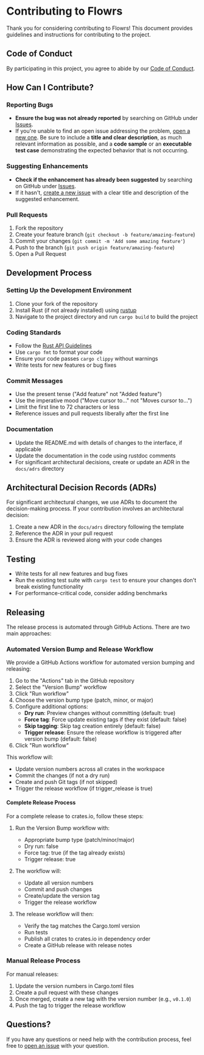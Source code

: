 # Contributing to Flowrs

Thank you for considering contributing to Flowrs! This document provides guidelines and instructions for contributing to the project.

## Code of Conduct

By participating in this project, you agree to abide by our [Code of Conduct](CODE_OF_CONDUCT.md).

## How Can I Contribute?

### Reporting Bugs

- **Ensure the bug was not already reported** by searching on GitHub under [Issues](https://github.com/aitoroses/flowrs/issues).
- If you're unable to find an open issue addressing the problem, [open a new one](https://github.com/aitoroses/flowrs/issues/new). Be sure to include a **title and clear description**, as much relevant information as possible, and a **code sample** or an **executable test case** demonstrating the expected behavior that is not occurring.

### Suggesting Enhancements

- **Check if the enhancement has already been suggested** by searching on GitHub under [Issues](https://github.com/aitoroses/flowrs/issues).
- If it hasn't, [create a new issue](https://github.com/aitoroses/flowrs/issues/new) with a clear title and description of the suggested enhancement.

### Pull Requests

1. Fork the repository
2. Create your feature branch (`git checkout -b feature/amazing-feature`)
3. Commit your changes (`git commit -m 'Add some amazing feature'`)
4. Push to the branch (`git push origin feature/amazing-feature`)
5. Open a Pull Request

## Development Process

### Setting Up the Development Environment

1. Clone your fork of the repository
2. Install Rust (if not already installed) using [rustup](https://rustup.rs/)
3. Navigate to the project directory and run `cargo build` to build the project

### Coding Standards

- Follow the [Rust API Guidelines](https://rust-lang.github.io/api-guidelines/)
- Use `cargo fmt` to format your code
- Ensure your code passes `cargo clippy` without warnings
- Write tests for new features or bug fixes

### Commit Messages

- Use the present tense ("Add feature" not "Added feature")
- Use the imperative mood ("Move cursor to..." not "Moves cursor to...")
- Limit the first line to 72 characters or less
- Reference issues and pull requests liberally after the first line

### Documentation

- Update the README.md with details of changes to the interface, if applicable
- Update the documentation in the code using rustdoc comments
- For significant architectural decisions, create or update an ADR in the `docs/adrs` directory

## Architectural Decision Records (ADRs)

For significant architectural changes, we use ADRs to document the decision-making process. If your contribution involves an architectural decision:

1. Create a new ADR in the `docs/adrs` directory following the template
2. Reference the ADR in your pull request
3. Ensure the ADR is reviewed along with your code changes

## Testing

- Write tests for all new features and bug fixes
- Run the existing test suite with `cargo test` to ensure your changes don't break existing functionality
- For performance-critical code, consider adding benchmarks

## Releasing

The release process is automated through GitHub Actions. There are two main approaches:

### Automated Version Bump and Release Workflow

We provide a GitHub Actions workflow for automated version bumping and releasing:

1. Go to the "Actions" tab in the GitHub repository
2. Select the "Version Bump" workflow
3. Click "Run workflow"
4. Choose the version bump type (patch, minor, or major)
5. Configure additional options:
   - **Dry run**: Preview changes without committing (default: true)
   - **Force tag**: Force update existing tags if they exist (default: false)
   - **Skip tagging**: Skip tag creation entirely (default: false)
   - **Trigger release**: Ensure the release workflow is triggered after version bump (default: false)
6. Click "Run workflow"

This workflow will:
- Update version numbers across all crates in the workspace
- Commit the changes (if not a dry run)
- Create and push Git tags (if not skipped)
- Trigger the release workflow (if trigger_release is true)

#### Complete Release Process

For a complete release to crates.io, follow these steps:

1. Run the Version Bump workflow with:
   - Appropriate bump type (patch/minor/major)
   - Dry run: false
   - Force tag: true (if the tag already exists)
   - Trigger release: true

2. The workflow will:
   - Update all version numbers
   - Commit and push changes
   - Create/update the version tag
   - Trigger the release workflow

3. The release workflow will then:
   - Verify the tag matches the Cargo.toml version
   - Run tests
   - Publish all crates to crates.io in dependency order
   - Create a GitHub release with release notes

### Manual Release Process

For manual releases:

1. Update the version numbers in Cargo.toml files
2. Create a pull request with these changes
3. Once merged, create a new tag with the version number (e.g., `v0.1.0`)
4. Push the tag to trigger the release workflow

## Questions?

If you have any questions or need help with the contribution process, feel free to [open an issue](https://github.com/aitoroses/flowrs/issues/new) with your question.
